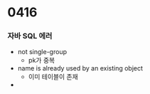 # 0416

### 자바 SQL 에러

* not single-group
  * pk가 중복
* name is already used by an existing object
  * 이미 테이블이 존재
* 

